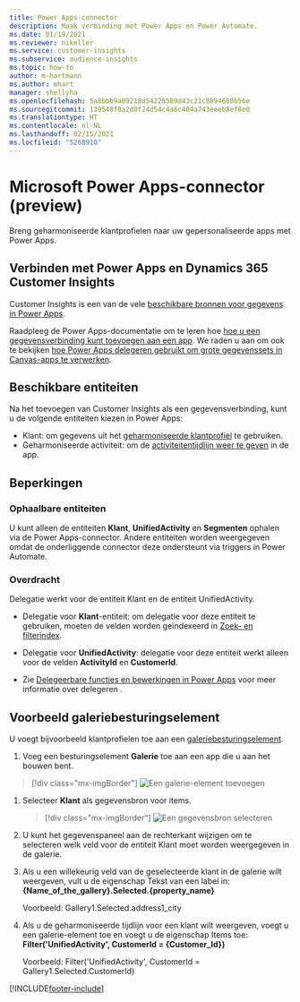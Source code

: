 ```yaml
---
title: Power Apps-connector
description: Maak verbinding met Power Apps en Power Automate.
ms.date: 01/19/2021
ms.reviewer: nikeller
ms.service: customer-insights
ms.subservice: audience-insights
ms.topic: how-to
author: m-hartmann
ms.author: mhart
manager: shellyha
ms.openlocfilehash: 5a8bbb9a09218d54228589d43c21c8894680b56e
ms.sourcegitcommit: 139548f8a2d0f24d54c4a6c404a743eeeb8ef8e0
ms.translationtype: HT
ms.contentlocale: nl-NL
ms.lasthandoff: 02/15/2021
ms.locfileid: "5268910"
---
```

# <a name="microsoft-power-apps-connector-preview"></a>Microsoft Power Apps-connector (preview)

Breng geharmoniseerde klantprofielen naar uw gepersonaliseerde apps met Power Apps.

## <a name="connect-power-apps-and-dynamics-365-customer-insights"></a>Verbinden met Power Apps en Dynamics 365 Customer Insights

Customer Insights is een van de vele [beschikbare bronnen voor gegevens in Power Apps](https://docs.microsoft.com/powerapps/maker/canvas-apps/working-with-data-sources).

Raadpleeg de Power Apps-documentatie om te leren hoe [hoe u een gegevensverbinding kunt toevoegen aan een app](https://docs.microsoft.com/powerapps/maker/canvas-apps/add-data-connection). We raden u aan om ook te bekijken [hoe Power Apps delegeren gebruikt om grote gegevenssets in Canvas-apps te verwerken](https://docs.microsoft.com/powerapps/maker/canvas-apps/delegation-overview).

## <a name="available-entities"></a>Beschikbare entiteiten

Na het toevoegen van Customer Insights als een gegevensverbinding, kunt u de volgende entiteiten kiezen in Power Apps:

- Klant: om gegevens uit het [geharmoniseerde klantprofiel](customer-profiles.md) te gebruiken.
- Geharmoniseerde activiteit: om de [activiteitentijdlijn weer te geven](activities.md) in de app.

## <a name="limitations"></a>Beperkingen

### <a name="retrievable-entities"></a>Ophaalbare entiteiten

U kunt alleen de entiteiten **Klant**, **UnifiedActivity** en **Segmenten** ophalen via de Power Apps-connector. Andere entiteiten worden weergegeven omdat de onderliggende connector deze ondersteunt via triggers in Power Automate.  

### <a name="delegation"></a>Overdracht

Delegatie werkt voor de entiteit Klant en de entiteit UnifiedActivity. 

- Delegatie voor **Klant**-entiteit: om delegatie voor deze entiteit te gebruiken, moeten de velden worden geïndexeerd in [Zoek- en filterindex](search-filter-index.md).  

- Delegatie voor **UnifiedActivity**: delegatie voor deze entiteit werkt alleen voor de velden **ActivityId** en **CustomerId**.  

- Zie [Delegeerbare functies en bewerkingen in Power Apps](https://docs.microsoft.com/connectors/commondataservice/#power-apps-delegable-functions-and-operations-for-the-cds-for-apps) voor meer informatie over delegeren . 

## <a name="example-gallery-control"></a>Voorbeeld galeriebesturingselement

U voegt bijvoorbeeld klantprofielen toe aan een [galeriebesturingselement](https://docs.microsoft.com/powerapps/maker/canvas-apps/add-gallery).

1. Voeg een besturingselement **Galerie** toe aan een app die u aan het bouwen bent.

> [!div class="mx-imgBorder"]
> ![Een galerie-element toevoegen](media/connector-powerapps9.png "Een galerie-element toevoegen")

1. Selecteer **Klant** als gegevensbron voor items.

    > [!div class="mx-imgBorder"]
    > ![Een gegevensbron selecteren](media/choose-datasource-powerapps.png "Een gegevensbron selecteren")

1. U kunt het gegevenspaneel aan de rechterkant wijzigen om te selecteren welk veld voor de entiteit Klant moet worden weergegeven in de galerie.

1. Als u een willekeurig veld van de geselecteerde klant in de galerie wilt weergeven, vult u de eigenschap Tekst van een label in: **{Name_of_the_gallery}.Selected.{property_name}**

    Voorbeeld: Gallery1.Selected.address1_city

1. Als u de geharmoniseerde tijdlijn voor een klant wilt weergeven, voegt u een galerie-element toe en voegt u de eigenschap Items toe: **Filter('UnifiedActivity', CustomerId = {Customer_Id})**

    Voorbeeld: Filter('UnifiedActivity', CustomerId = Gallery1.Selected.CustomerId)


[!INCLUDE[footer-include](../includes/footer-banner.md)]
